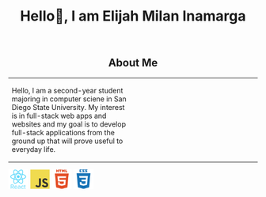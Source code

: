 <h1 align="center">
  Hello👋, I am Elijah Milan Inamarga
</h1>
<br>

<h2 align="center">About Me </h2>
<table align="center" width="100%">
  <tr>
    <td align="left">
      <p padding="10px">
        Hello, I am a second-year student majoring in computer sciene in San Diego State University. My interest is in full-stack web apps and websites and my goal is to develop full-stack applications from the ground up that will prove useful to everyday life.
      </p>
    </td>
    <td align="center" width="50%">
    </td>
  </tr>
</table>
<div display="inline">
  <img src="https://github.com/devicons/devicon/blob/master/icons/react/react-original-wordmark.svg" alt="react" width="40" height="40"/>
  <img src="https://github.com/devicons/devicon/blob/master/icons/javascript/javascript-original.svg" alt="javascript" width="40" height="40"/>
  <img src="https://github.com/devicons/devicon/blob/master/icons/html5/html5-plain-wordmark.svg" alt="html5" width="40" height="40"/> 
  <img src="https://github.com/devicons/devicon/blob/master/icons/css3/css3-plain-wordmark.svg" alt="css" width="40" height="40"/>
</div>


